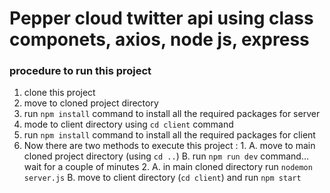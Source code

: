 # Pepper cloud twitter api using class componets, axios, node js, express

### procedure to run this project
1. clone this project 
2. move to cloned project directory
3. run ``` npm install ``` command to install all the required packages for server
4. mode to client directory using ``` cd client ``` command
5. run ``` npm install ``` command to install all the required packages for client
6. Now there are two methods to execute this project : 
        1.
            A. move to main cloned project directory (using ``` cd .. ```)
            B. run ``` npm run dev ``` command... wait for a couple of minutes
        2. 
            A. in main cloned directory run ``` nodemon server.js ```
            B. move to client directory (``` cd client ```) and run ``` npm start ```
